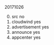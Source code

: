 20171026

0. src                          no
1. cloudwind                    yes
2. advertisement                yes
3. announce                     yes
4. appcenter                    yes
